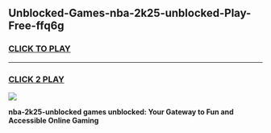 
## Unblocked-Games-nba-2k25-unblocked-Play-Free-ffq6g
<h3>
<a href="https://premium76.site?title=nba-2k25-unblocked&ref=20M">CLICK TO PLAY</a></h3>
<hr>

<h3>
<a href="https://premium76.site?title=nba-2k25-unblocked&ref=20M">CLICK 2 PLAY</a>
  
</h3>

<a href="https://premium76.site?title=nba-2k25-unblocked&ref=19M"><img src="https://clearcache.store/games.png"></a>


**nba-2k25-unblocked games unblocked: Your Gateway to Fun and Accessible Online Gaming**
